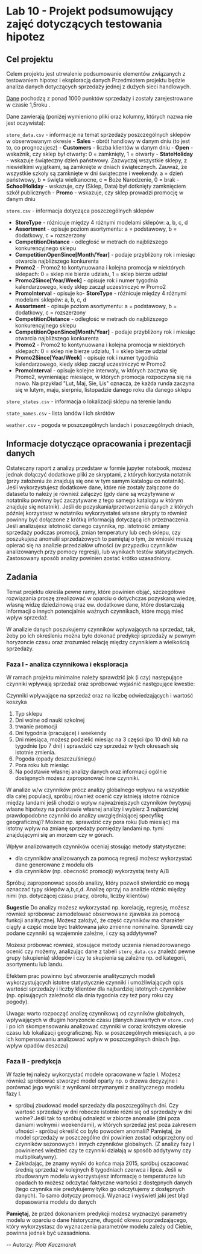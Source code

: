 # Lab 10 - Projekt podsumowujący zajęć dotyczących testowania hipotez

## Cel projektu

Celem projektu jest utrwalenie podsumowanie elementów związanych z testowaniem hipotez i eksploracją danych
Przedmiotem projektu będzie analiza danych dotyczących sprzedaży jednej z dużych sieci handlowych.

[Dane](https://chmura.put.poznan.pl/f/31294188) pochodzą z ponad 1000 punktów sprzedaży i zostały zarejestrowane w czasie 1,5roku .

Dane zawierają (poniżej wymieniono pliki oraz kolumny, których nazwa nie jest oczywista):

`store_data.csv` - informacje na temat sprzedaży poszczególnych sklepów w obserwowanym okresie
    - **Sales** - obrót handlowy w danym dniu (to jest to, co prognozujesz)
    - **Customers** - liczba klientów w danym dniu
    - **Open** - wskaźnik, czy sklep był otwarty: 0 = zamknięty, 1 = otwarty
    - **StateHoliday** - wskazuje świąteczny dzień państwowy. Zazwyczaj wszystkie sklepy, z niewielkimi wyjątkami, są zamknięte w dniach świątecznych. Zauważ, że wszystkie szkoły są zamknięte w dni świąteczne i weekendy. a = dzień państwowy, b = święta wielkanocne, c = Boże Narodzenie, 0 = brak
    - **SchoolHoliday** - wskazuje, czy (Sklep, Data) był dotknięty zamknięciem szkół publicznych
    - **Promo** - wskazuje, czy sklep prowadzi promocję w danym dniu

`store.csv` - informacja dotycząca poszczególnych sklepów
  - **StoreType** - różnicuje między 4 różnymi modelami sklepów: a, b, c, d
  - **Assortment** - opisuje poziom asortymentu: a = podstawowy, b = dodatkowy, c = rozszerzony
  - **CompetitionDistance** - odległość w metrach do najbliższego konkurencyjnego sklepu
  - **CompetitionOpenSince[Month/Year]** - podaje przybliżony rok i miesiąc otwarcia najbliższego konkurenta
  - **Promo2** - Promo2 to kontynuowana i kolejna promocja w niektórych sklepach: 0 = sklep nie bierze udziału, 1 = sklep bierze udział
  - **Promo2Since[Year/Week]** - opisuje rok i numer tygodnia kalendarzowego, kiedy sklep zaczął uczestniczyć w Promo2
  - **PromoInterval** - opisuje ko- **StoreType** - różnicuje między 4 różnymi modelami sklepów: a, b, c, d
  - **Assortment** - opisuje poziom asortymentu: a = podstawowy, b = dodatkowy, c = rozszerzony
  - **CompetitionDistance** - odległość w metrach do najbliższego konkurencyjnego sklepu
  - **CompetitionOpenSince[Month/Year]** - podaje przybliżony rok i miesiąc otwarcia najbliższego konkurenta
  - **Promo2** - Promo2 to kontynuowana i kolejna promocja w niektórych sklepach: 0 = sklep nie bierze udziału, 1 = sklep bierze udział
  - **Promo2Since[Year/Week]** - opisuje rok i numer tygodnia kalendarzowego, kiedy sklep zaczął uczestniczyć w Promo2
  - **PromoInterval** - opisuje kolejne interwały, w których zaczyna się Promo2, wymieniając miesiące, w których promocja rozpoczyna się na nowo. Na przykład "Lut, Maj, Sie, Lis" oznacza, że każda runda zaczyna się w lutym, maju, sierpniu, listopadzie danego roku dla danego sklepu

`store_states.csv` - informacja o lokalizacji sklepu na terenie landu

`state_names.csv` - lista landów i ich skrótów

`weather.csv` - pogoda w poszczególnych landach i poszczególnych dniach, 


## Informacje dotyczące opracowania i prezentacji danych

Ostateczny raport z analizy przedstaw w formie jupyter notebook, możesz jednak dołączyć dodatkowe pliki ze skryptami, z których korzysta notatnik (przy założeniu że znajdują się one w tym samym katalogu co notatnik). Jeśli wykorzystujesz dodatkowe dane, które nie zostały załączone do datasetu to należy je również załączyć (gdy dane są wczytywane w notatniku powinny być zaczytywane z tego samego katalogu w którym znajduje się notatnik). Jeśli do pozyskania/przetworzenia danych z których później korzystasz w notatniku wykorzystałeś własne skrypty to również powinny być dołączone z krótką informacją dotyczącą ich przeznaczenia.
Jeśli analizujesz istotność danego czynnika, np. istotność zmiany sprzedaży podczas promocji, zmian temperatury lub cech sklepu, czy poszukujesz anomalii sprzedażowych to pamiętaj o tym, że wnioski muszą opierać się na analizie przedziałów ufności (w przypadku czynników analizowanych przy pomocy regresji), lub wynikach testów statystycznych. Zastosowany sposób analizy powinien zostać krótko uzasadniony.

## Zadania

Temat projektu określa pewne ramy, które powinien objąć, szczegółowe rozwiązania proszę zrealizować w oparciu o dotychczas pozyskaną wiedzę, własną widzę dziedzinową oraz ew. dodatkowe dane, które dostarczają informacji o innych potencjalnie ważnych czynnikach, które mogą mieć wpływ sprzedaż.

W analizie danych poszukujemy czynników wpływających na sprzedaż, tak, żeby po ich określeniu można było dokonać predykcji sprzedaży w pewnym horyzoncie czasu oraz zrozumieć relację między czynnikiem a wielkością sprzedaży.

### Faza I - analiza czynnikowa i eksploracja

W ramach projektu minimalne należy sprawdzić jak (i czy) następujące czynniki wpływają sprzedaż oraz spróbować wyjaśnić następujące kwestie:

Czynniki wpływające na sprzedaż oraz na liczbę odwiedzających i wartość koszyka
1. Typ sklepu
2. Dni wolne od nauki szkolnej
3. trwanie promocji
4. Dni tygodnia (pracujące) i weekendy
5. Dni miesiąca, możesz podzielić miesiąc na 3 części (po 10 dni) lub na tygodnie (po 7 dni) i sprawdzić czy sprzedaż w tych okresach się istotnie zmienia.
6. Pogoda (opady deszczu/śniegu)
7. Pora roku lub miesiąc
8. Na podstawie własnej analizy danych oraz informacji ogólnie dostępnych możesz zaproponować inne czynniki.


W analize w/w czynników prócz analizy globalnego wpływu na wszystkie dla całej populacji, spróbuj również ocenić czy istnieją istotne różnice między landami jeśli chodzi o wpływ  najważniejszych czynników (wytypuj własne  hipotezy na podstawie własnej analizy i wybierz 3 najbardziej prawdopodobne czynniki do analizy uwzględniającej specyfikę geograficzną)? Możesz np. sprawdzić czy pora roku (lub miesiąc) ma istotny  wpływ na zmianę sprzedaży pomiędzy landami np. tymi znajdującymi się an morzem czy w górach.

Wpływ analizowanych czynników oceniaj stosując metody statystyczne:
- dla czynników analizowanych za pomocą regresji możesz wykorzystać dane generowane z modelu ols
- dla czynników  (np. obecność promocji) wykorzystaj testy A/B


Spróbuj zaproponować sposób analizy, który pozwoli stwierdzić co mogą oznaczać typy sklepów a,b,c,d. Analizę oprzyj na analizie różnic między nimi (np. dotyczącej czasu pracy, obrotu, liczby klientów)

**Sugestie**
Do analizy  możesz wykorzystać np. korelację, regresję, możesz również spróbować zamodelować obserwowane zjawiska za pomocą funkcji analitycznej. Możesz założyć, że część czynników ma charakter ciągły a część może być traktowana jako zmienne nominalne. Sprawdź czy podane czynniki są wzajemnie zależne, i czy są addytywne?

Możesz próbować również, stosujące metody uczenia nienadzorowanego ocenić czy możemy, analizując dane z tabeli `store_data.csv` znaleźć pewne grupy (skupienia) sklepów i czy te skupienia są zależne np. od kategorii, asortymentu lub landu.

Efektem prac powinno być stworzenie analitycznych modeli wykorzystujących istotne statystycznie czynniki i umożliwiających opis wartości sprzedaży i liczby klientów   dla najbardziej istotnych czynników (np. opisujących zależność dla dnia tygodnia czy też pory roku czy pogody).

Uwaga: warto rozpocząć analizę czynnikową od czynników globalnych, wpływających w długim horyzoncie czasu (danych zawartych w `store.csv`) i po ich skompensowaniu analizować czynniki w coraz krótszym okresie czasu lub lokalizacji geograficznej. Np. w poszczególnych miesiącach, a po ich kompensowaniu analizować wpływ w poszczególnych dniach (np. wpływ opadów deszczu)

### Faza  II - predykcja

W fazie tej należy wykorzystać modele opracowane w fazie I. Możesz również spróbować stworzyć model oparty np. o drzewa decyzyjne i porównać jego wyniki z wynikami otrzymanymi z analitycznego modelu fazy I.

- spróbuj zbudować model sprzedaży dla poszczególnych dni. Czy wartość sprzedaży w dni robocze istotnie różni się od sprzedaży w dni wolne? Jeśli tak to spróbuj odnaleźć w zbiorze anomalie (dni poza daniami wolnymi i weekendami),  w których sprzedaż jest poza zakresem ufności - spróbuj określić co było powodem anomalii? Pamiętaj, że model sprzedaży w poszczególne dni powinien zostać odsprzężony od czynników sezonowych i innych czynników globalnych. (Z analizy fazy I powinieneś wiedzieć czy te czynniki działają w sposób addytywny czy multiplikatywny).
- Zakładając, że znamy wyniki do końca maja 2015, spróbuj oszacować średnią sprzedaż w kolejnych 8 tygodniach czerwca i lipca. Jeśli w zbudowanym modelu wykorzystujesz informację o temperaturze lub opadach to możesz odczytać faktyczne wartości z dostępnych danych (tego czynnika nie predykujemy tylko go odczytujemy z dostępnych danych). To samo dotyczy promocji.  Wyznacz i wyświetl jaki jest błąd dopasowania modelu do danych


**Pamiętaj**, że przed dokonaniem predykcji możesz wyznaczyć parametry modelu w oparciu o dane historyczne, długość okresu poprzedzającego, który wykorzystasz do wyznaczenia parametrów modelu zależy od Ciebie, powinna jednak być uzasadniona.

--
Autorzy: *Piotr Kaczmarek*
